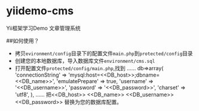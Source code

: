 yiidemo-cms
===========

Yii框架学习Demo 文章管理系统


##如何使用？
* 拷贝`evironment/config`目录下的配置文件`main.php`到`protected/config`目录
* 创建您的本地数据库，导入数据库文件`environment/cms.sql`
* 打开配置文件`protected/config/main.php`,找到
        ......
        db=>array(
            'connectionString' => 'mysql:host=<<DB_host>>;dbname=<<DB_name>>',
            'emulatePrepare' => true,
            'username' => '<<DB_username>>',
            'password' => '<<DB_password>>',
            'charset' => 'utf8',
        ),
        ......
    把&lt;&lt;DB_host&gt;&gt; &lt;&lt;DB_name&gt;&gt; &lt;&lt;DB_username&gt;&gt; &lt;&lt;DB_password&gt;&gt;
    替换为您的数据库配置。
